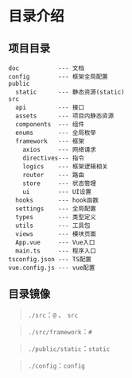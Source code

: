 # 目录介绍

## 项目目录

```
doc           --- 文档
config        --- 框架全局配置
public
  static      --- 静态资源(static)
src
  api         --- 接口
  assets      --- 项目内静态资源
  components  --- 组件
  enums       --- 全局枚举
  framework   --- 框架
    axios     --- 网络请求
    directives--- 指令
    logics    --- 框架逻辑相关
    router    --- 路由
    store     --- 状态管理
    ui        --- UI设置
  hooks       --- hook函数
  settings    --- 全局配置
  types       --- 类型定义
  utils       --- 工具包
  views       --- 模块页面
  App.vue     --- Vue入口
  main.ts     --- 程序入口
tsconfig.json --- TS配置
vue.config.js --- vue配置
```

## 目录镜像

> `./src`：`@` 、 `src`

> `./src/framework`：`#`

> `./public/static`：`static`

> `./config`：`config`
